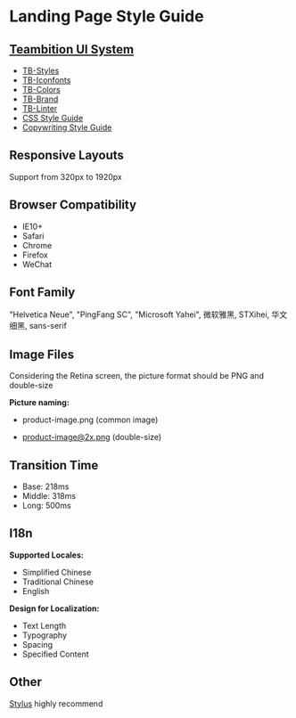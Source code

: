 # Landing Page Style Guide

## [Teambition UI System](https://github.com/teambition/TB-UI)

- [TB-Styles](http://teambition.github.io/TB-Styles/)
- [TB-Iconfonts](http://teambition.github.io/TB-Icons/v2/iconfonts/)
- [TB-Colors](http://teambition.github.io/TB-Colors/web/)
- [TB-Brand](https://teambition.github.io/TB-Brand/)
- [TB-Linter](https://github.com/teambition/TB-Linter)
- [CSS Style Guide](https://github.com/teambition/standard/blob/master/css-style-guide.md)
- [Copywriting Style Guide](https://github.com/teambition/standard/blob/master/copywriting-style-guide.md)

## Responsive Layouts

Support from 320px to 1920px

## Browser Compatibility

- IE10+
- Safari
- Chrome
- Firefox
- WeChat

## Font Family

"Helvetica Neue", "PingFang SC", "Microsoft Yahei", 微软雅黑, STXihei, 华文细黑, sans-serif

## Image Files

Considering the Retina screen, the  picture format should be PNG and double-size

**Picture naming:**

- product-image.png (common image)

- product-image@2x.png (double-size)

## Transition Time
- Base: 218ms
- Middle: 318ms
- Long: 500ms

## I18n

**Supported Locales:**

- Simplified Chinese
- Traditional Chinese
- English

**Design for Localization:**

- Text Length
- Typography
- Spacing
- Specified Content

## Other

[Stylus](http://stylus-lang.com) highly recommend
